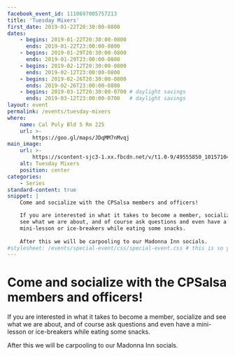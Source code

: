 ```yaml
---
facebook_event_id: 1110697005757213
title: 'Tuesday Mixers'
first_date: 2019-01-22T20:30:00-0800
dates:
    - begins: 2019-01-22T20:30:00-0800
      ends: 2019-01-22T23:00:00-0800
    - begins: 2019-01-29T20:30:00-0800
      ends: 2019-01-29T23:00:00-0800
    - begins: 2019-02-12T20:30:00-0800
      ends: 2019-02-12T23:00:00-0800
    - begins: 2019-02-26T20:30:00-0800
      ends: 2019-02-26T23:00:00-0800
    - begins: 2019-03-12T20:30:00-0700 # daylight savings
      ends: 2019-03-12T23:00:00-0700   # daylight savings
layout: event
permalink: /events/tuesday-mixers
where:
    name: Cal Poly Bld 5 Rm 225
    url: >-
        https://goo.gl/maps/JDqMM7nMvqj
main_image:
    url: >-
        https://scontent-sjc3-1.xx.fbcdn.net/v/t1.0-9/49555850_10157104208203000_1460763392921829376_o.jpg?_nc_cat=107&_nc_ht=scontent-sjc3-1.xx&oh=db64ae719341edc5d33bb6aeacc0bcd1&oe=5CCAD2D9
    alt: Tuesday Mixers
    position: center
categories:
    - Series
standard-content: true
snippet: |
    Come and socialize with the CPSalsa members and officers!

    If you are interested in what it takes to become a member, socialize and
    see what we are about, and of course ask questions and even have a
    mini-lesson or ice-breakers while eating some snacks.
    
    After this we will be carpooling to our Madonna Inn socials.
#stylesheet: /events/special-event/css/special-event.css # this is so you can create your own special stylesheet for the event page
---
```


# Come and socialize with the CPSalsa members and officers!
If you are interested in what it takes to become a member, socialize and see
what we are about, and of course ask questions and even have a mini-lesson or
ice-breakers while eating some snacks.

After this we will be carpooling to our Madonna Inn socials.
